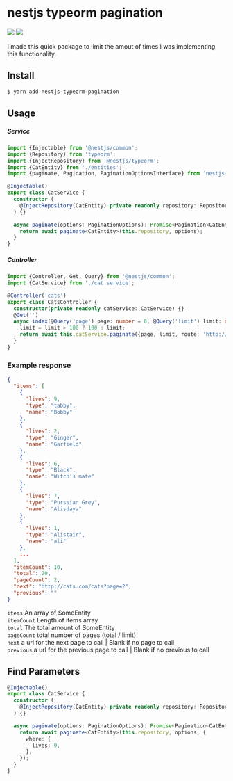 # nestjs typeorm pagination

<a href="https://travis-ci.org/bashleigh/nestjs-typeorm-pagination"><img src="https://travis-ci.org/bashleigh/nestjs-typeorm-pagination.svg?branch=master"/></a>
<a href="https://www.npmjs.com/package/nestjs-typeorm-paginate"><img src="https://img.shields.io/npm/v/nestjs-typeorm-paginate.svg"/></a>

I made this quick package to limit the amout of times I was implementing this functionality. 

## Install 

```bash
$ yarn add nestjs-typeorm-pagination
```

## Usage

##### Service
```ts
import {Injectable} from '@nestjs/common';
import {Repository} from 'typeorm';
import {InjectRepository} from '@nestjs/typeorm';
import {CatEntity} from './entities';
import {paginate, Pagination, PaginationOptionsInterface} from 'nestjs-typeorm-pagination';

@Injectable()
export class CatService {
  constructor (
    @InjectRepository(CatEntity) private readonly repository: Repository<CatEntity>,
  ) {}

  async paginate(options: PaginationOptions): Promise<Pagination<CatEntity>> {
    return await paginate<CatEntity>(this.repository, options);
  }
}
```

##### Controller
```ts
import {Controller, Get, Query} from '@nestjs/common';
import {CatService} from './cat.service';

@Controller('cats')
export class CatsController {
  constructor(private readonly catService: CatService) {}
  @Get('')
  async index(@Query('page') page: number = 0, @Query('limit') limit: number = 10) {
    limit = limit > 100 ? 100 : limit;
    return await this.catService.paginate({page, limit, route: 'http://cats.com/cats',});
  }
}
```

### Example response

```json
{
  "items": [
    {
      "lives": 9,
      "type": "tabby",
      "name": "Bobby"
    },
    {
      "lives": 2,
      "type": "Ginger",
      "name": "Garfield"
    },
    {
      "lives": 6,
      "type": "Black",
      "name": "Witch's mate"
    },
    {
      "lives": 7,
      "type": "Purssian Grey",
      "name": "Alisdaya"
    },
    {
      "lives": 1,
      "type": "Alistair",
      "name": "ali"
    },
    ...
  ],
  "itemCount": 10, 
  "total": 20,
  "pageCount": 2, 
  "next": "http://cats.com/cats?page=2",
  "previous": ""
}
```
`items` An array of SomeEntity  
`itemCount` Length of items array  
`total` The total amount of SomeEntity  
`pageCount` total number of pages (total / limit)  
`next` a url for the next page to call | Blank if no page to call  
`previous` a url for the previous page to call | Blank if no previous to call  

## Find Parameters

```ts
@Injectable()
export class CatService {
  constructor (
    @InjectRepository(CatEntity) private readonly repository: Repository<CatEntity>,
  ) {}

  async paginate(options: PaginationOptions): Promise<Pagination<CatEntity>> {
    return await paginate<CatEntity>(this.repository, options, {
      where: {
        lives: 9,
      },
    });
  }
}
```
